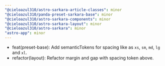 ```yaml
---
"@cieloazul310/astro-sarkara-article-classes": minor
"@cieloazul310/panda-preset-sarkara-base": minor
"@cieloazul310/astro-sarkara-components": minor
"@cieloazul310/astro-sarkara-layout": minor
"@cieloazul310/astro-sarkara": minor
"astro-app": minor
---
```


- feat(preset-base): Add semanticTokens for spacing like as `xs`, `sm`, `md`, `lg` and `xl`.
- refactor(layout): Refactor margin and gap with spacing token above.
